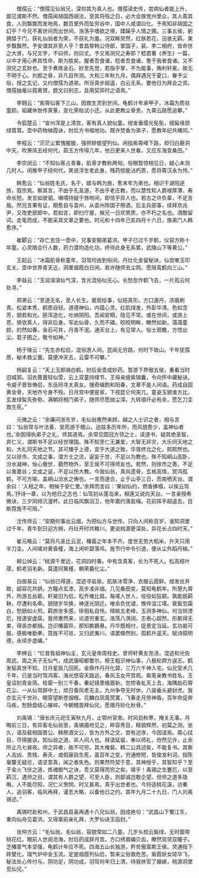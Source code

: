 <!-- { "loadSidebar": true } -->
　　僧孺云：“僧孺见仙翁兄，深仰其为真人也。僧孺读史传，尝病仙者能上升，鄙见谓斯不然。僧孺闻胡国西胡法，至其将殁之日，必大会族党州里众，其人斋其食，人则飘飘而发地焉，数百里外而坠穷谷中，国中人咸谓曰化。予焉知非胡国之幻乎？今兄不离世间而出世间，浩荡乎嗜欲之境，蹂躏乎人情之圃。三事五侯，躬拥彗于门，获礼仙翁者为荣，不获礼为羞。况双眸炅然，红肤若花，迅骇无羁，束步飘飘然。予安谓其非至人乎？昔昌黎韩公侍郎，掌国子，裴、李二相府，皆命世之大贤，与兄文字，不曰师，则曰丈。予又焉测兄之寿耶？嵇君著《养生》一篇，以中才用心养其性命，斯为胜矣。腥者吾食诸，稔者吾食诸，惫于我者食诸。又不测兄之玄妙也。至于煮炼金石，妙至先觉，若指乎掌，不为能事，贿利轩冕，故无不明于心。刘郎之骨，非凡目所测。大和三年秋九月，偶拜遇兄于夏口，眷予尘俗，授之玄记，又约僧孺为道弟。所讶真步超遥，白云无系，要他日为拜会之资。僧孺抽毫以叙离恨，题文曰别志，且用契异时之语焉。”

　　李翱云：“紫霄仙客下三山，因救生灵到世间。龟鹤计年承甲子，冰霜为质驻童颜。韬藏休咎传真箓，变化荣枯试小还。从此更教尘骨贵，九霄云路愿追攀。”

　　令狐楚云：“宣州浑是上清宫，客有真人貌似童。绀发垂缨光髧髧，细髯缘颔绿茸茸。壶中药物梯霞诀，肘后方书缩地功。既许焚香为弟子，愿教年纪共椿同。”

　　李程云：“茫茫尘累愧腥膻，强把蜉蝣望列仙。闲指紫霄峰下路，却归白鹿洞中天。吹箫凤去经何代，茹玉方传得几年。他日更来人世看，又应东海变桑田。”

　　李宗闵云：“不知仙客占青春，肌骨才教称两旬。俗眼暂惊相见日，疑心未测几时人。闲推甲子经何代，笑说浮生老此身。残药傥能沾朽质，愿将霄汉永为怜。”

　　韩愈云：“仙翁姓毛氏，名于，姬与韩为族，愈末年为弟也。相识于湖阳逆旅，叙宗焉。察其言，不由乎孔圣道，不由乎老庄教，而以慧性知人爵禄厚薄，寿命长短。发言如驶驷，嗫嚅持疑于唇吻间，即信乎异人也。若古之许负辈，不足言哉。然兄言果有证，期愈自与袁州，从袁州除国子祭酒，后主兵部事，续拜京兆尹，又改吏部郎中。若如言，即扫厅屋，候兄一日欢笑质，亦不朽之名也。酒酣留词，走笔而成，不能采其文章之要也。时元和十四年己亥四月十六日，族弟门人韩愈序。”

　　崔郾云：“存亡去住一壶中，兄事安期弟葛洪。甲子已过千岁鹤，仪容方称十年童。心灵暗合行人数，药力潜均造化功。终待此身无系累，武陵山下等黄公。”

　　王起云：“冰霜肌骨称童年，羽驾何由到俗间。丹灶化金留秘诀，仙宫嗽玉叩玄关。壶中世界青天近，洞里烟霞白日闲。若许随师去尘网，愿陪鸾鹤向三山。”

　　李益云：“玉润溶溶仙气深，含光混俗似无心。长愁忽作鹤飞去，一片孤云何处寻。”

　　郑澣云：“至道无名，至人长生。爰观绘事，似挹真形。方口渥丹，浓眉刷青。松姿本秀，鹤质自轻。道德神仙，内蕴心灵。红肌绿发，外彰华清。色如含芳，貌若和光。胚浑造化，吐纳阴阳。吾闻安期，隐见不常。或在世间，或游上苍。猗欤真人，得非后身。写此仙骨，久而不磷。皎皎明眸，瞭然如新。蔼蔼童颜，的然如春。金石可并，丹青不泯。通天台上，有见常人。俗士观瞻，方悟出尘。君子图之，敬兮如神。”

　　杨于陵云：“先生赤松侣，混俗游人间。昆阆无穷路，何时下故山。千年犹孺质，秘术救尘寰。莫便冲天去，云雷不可攀。”

　　杨嗣复云：“天上玉郎骑白鹤，肘后金壶成妙药。暂游下界傲五侯，重看当时旧城郭。羽衣葺葺轻似雪，云上双童持绛节。王母亲缝紫锦囊，令向怀中藏秘诀。令威子晋皆俦侣，东岳同寻太真女。搜奇缀韵和阳春，文章不是人间语。药成自固黄金骨，天地齐兮身不殁。日月宫中便是家，下视昆仑何突兀。童姿玉貌谁方比，玄发绿髯先弥弥。满朝将相门弟子，随师尽愿抛尘滓。九转琅玕必有余，愿乞刀圭救生死。”

　　元微之云：“余廉问浙东岁，毛仙翁惠然来顾，越之人士识之者，相与言曰：‘仙翁常与叶法善、吴筠游于稽山，迨兹多历年所，而风貌愈少，盖神仙者也。’余因得执弟子之礼，师其道焉。余常见圆冠方领之士，读道书，疑其绝圣智，弃仁义，谓斯书不足以经世理国。殊不知至仁无兼爱，大智无非灾，大乐同天地之和，大礼同天地之节。其可臻乎上德，宜乎大道之致，华胥终北之化，熙熙然也。又以徐市、文成之事，谓方士之流，诞妄于世，不足以为教也。殊不知峒山高卧，汾水凝神，怡心傲世，藐然物外，至王侯不可得师友也。若然，则徐市之莠，不足以害嘉谷；文成之诞，不足以伤大教。今我仙翁，真风遗骨，玄格高情，冥鸿孤鹤，不可方喻，盖峒山汾水之俦也。一言而道合，止于山亭三日，而南栖天台。谓余曰：‘入相之年，相候于安仁里。’余拜而言曰：‘果如仙约，燃香拂榻，以俟云驾焉。’抒诗一章，以为他日之志也：仙驾初从蓬岛来，相逄又说向天台。一言亲授希微诀，三夕同倾沆瀣杯。此日临风飘羽卫，他年嘉约落盐梅。花前挥手超遥去，目断霓旌不可陪。”

　　沈传师云：“安期何事出云烟，为把仙方与世传。只向人间称百岁，谁知洞里过千年。青牛到日迎方朔，丹灶开时共稚川。更说桃源更深处，异花长占四时天。”

　　崔元略云：“莫将凡圣比云泥，椿菌之年本不齐。度世无劳大稻米，升天只用半刀圭。人间嗟对黄昏槿，海上闲听碧落鸡。旌节行中令引道，便从尘外蹈丹梯。”

　　柳公绰云：“桃源千里远，花洞四时春。中有含真客，长为不死人。松高枝叶荗，鹤老羽毛新。莫遣同篱槿，朝荣暮化尘。”

　　白居易云：“仙翁已得道，混迹寻岩泉。肌肤冰雪净，衣服云霞鲜。绀发丝并致，龆容花共妍。方瞳点玄漆，高步凌非烟。几见桑田变，莫知龟鹤年。所憩九霄外，所游五岳巅。轩昊旧为侣，松乔难比肩。每嗟人世人，役役如狂颠。孰能脱羁鞅，尽遭利名牵。貌随岁华换，神逐光阴迁。唯余负忧谴，憔悴湓江壖。衰鬓忽霜白，愁肠如火煎。羁旅坐多感，徘徊私自怜。晴眺五老峰，玉洞多神仙。何当悯湮厄，授道安虚孱。我师惠然来，论道穷重玄。浩荡八溟阔，志泰心超然。形骸得无束，得丧亦都捐。岂识椿菌异，那知鹏鷃悬。丹华既相付，促景定当延。玄功曷可报，感极唯勤拳。霓旌不可驻，又归武夷川。语罢倏然别，孤鹤升遥天。赋诗叙明德，永续步虚编。”

　　李绅云：“忆昔我祖神仙主，玄元皇帝周柱史。曾师轩黄友尧汤，混迹和光佐周武。周之天子无仙气，成武康昭都瞥尔。穆王粗识神仙事，八极轮蹄方逞志。鹤发韬真世不知，日月星辰几回死。金鼎作丹丹化碧，三万六千神入宅。仙兄受术几千年，已是当时驾鸿客。海光悠容天路远，春风玉女开宫苑。紫笔亲教书姓名，玉皇诏刻青金简。桂窗一别三千春，秦妃镜里蛾眉新。忽控香虬天上去，海隅劫石霄花尘。一从仙驾辞中土，顽日昏风老无主。九州争夺无时休，八骏垂头避豺虎。我亦玄元千世孙，眼穿望断苍烟根。花麟白凤竟冥寞，飞春走月劳神昏。百年命促奔马疾，愁肠盘结心摧崪。今朝稽首拜仙兄，愿赠丹砂化秋骨。”

　　刘禹锡：“唐长庆元祀壬寅秋九月，止鄂州官舍。时风劲秋寒，掩关无事。月晦前三日，有异客毛仙翁至，禹锡摄袵见之，晬容秀目，精貌辉然，初莫之测。坐久，语及裴相国晋公、韩祭酒文公，皆为方外之交，尝有述序，今因请焉。斋心拭目，尽得披讽，知仙翁之道，非人间人也。拜请延留，奉以师礼，欣然见许，止余所止凡七昼夜。师之异者，故不可穷。其大榷裴、韩二公具述矣，不能复书。其察人吉凶、贵贱、寿夭，或假寐自生死，虽百年之变，穷通修短，皆俊发利词，指陈毫釐无疑忌，语坚意真，闻之者失色。则果然符契于意，其神授乎，其智知乎？至于金火飞伏之道，炼魂御气之诀，吾又莫得而穷之矣。嗟乎！禹锡之生蹇厄，以至羁沉，遇师之目，谓其有人爵之望，可至人臣，则鄙诚岂敢企望。但师之道多隐晦，人不能尽知，况仁义恻悯，时又甚焉，真乎出世者也。今将适桃花溪，访秦人，追羽客，临风再拜，谨志大略，以备他日之约。其年九月二十九日，门人刘禹锡述。”

　　禹锡时赴和州，于武昌县喜再遇十八兄仙翁，因成绝句：“武昌山下蜀江东，重向仙舟见葛洪。又得案前亲礼拜，大罗仙诀玉函封。”

　　张仲方云：“毛仙翁，毛仙翁，容貌常如二八童。几岁头梳云鬓绿，无时面带桃花红。眼前人世阅沧海，肘后药成辞月宫。方口绣眉编贝齿，瞭然炅炅双瞳子。芝椿禀气本坚强，龟鹤计年应不死。四海五山长独游，矜贫傲富欺王侯。灵通指下砖甓化，瑞气炉中金玉流。定是烟霞列仙侣，暂来尘俗救危苦。紫霞妖女琼华飞，秘法处心传付与。阴功足，阴功成，羽驾何年归上清。待我休官了婚嫁，桃源洞里觅仙兄。”

